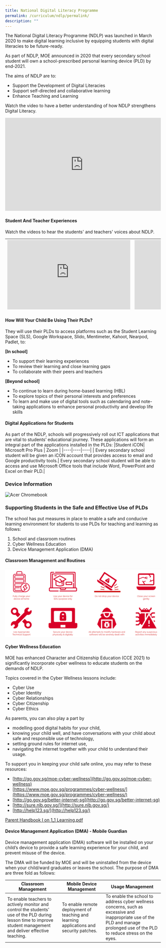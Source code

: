 ```yaml
---
title: National Digital Literacy Programme
permalink: /curriculum/ndlp/permalink/
description: ""
---
```

The National Digital Literacy Programme (NDLP) was launched in March 2020 to make digital learning inclusive by equipping students with digital literacies to be future-ready.

As part of NDLP, MOE announced in 2020 that every secondary school student will own a school-prescribed personal learning device (PLD) by end-2021.

The aims of NDLP are to:  

*   Support the Development of Digital Literacies
*   Support self-directed and collaborative learning
*   Enhance Teaching and Learning

Watch the video to have a better understanding of how NDLP strengthens Digital Literacy.

<iframe width="100%" height="300" src="https://www.youtube.com/embed/3FKftVAU4eI" title="Strengthening digital literacy of students | Committee of Supply 2020" frameborder="0" allow="accelerometer; autoplay; clipboard-write; encrypted-media; gyroscope; picture-in-picture" allowfullscreen></iframe>

#### Student And Teacher Experiences

Watch the videos to hear the students' and teachers' voices about NDLP.

| <iframe width="398" height="224" src="https://www.youtube.com/embed/atVkNBXMVnY" title="Digital Literacy – Students’ Voxpop" frameborder="0" allow="accelerometer; autoplay; clipboard-write; encrypted-media; gyroscope; picture-in-picture" allowfullscreen></iframe> 	| <iframe width="398" height="224" src="https://www.youtube.com/embed/-TCnHCORdYc" title="Digital Learning - Teachers' Experience" frameborder="0" allow="accelerometer; autoplay; clipboard-write; encrypted-media; gyroscope; picture-in-picture" allowfullscreen></iframe> 	|
|---	|---	|

#### How Will Your Child Be Using Their PLDs?

They will use their PLDs to access platforms such as the Student Learning Space (SLS), Google Workspace, Slido, Mentimeter, Kahoot, Nearpod, Padlet, to:

**\[In school\]**  
* To support their learning experiences
*   To review their learning and close learning gaps
*   To collaborate with their peers and teachers

**\[Beyond school\]**  
* To continue to learn during home-based learning (HBL)
*   To explore topics of their personal interests and preferences
*   To learn and make use of digital tools such as calendaring and note-taking applications to enhance personal productivity and develop life skills

#### Digital Applications for Students

As part of the NDLP, schools will progressively roll out ICT applications that are vital to students’ educational journey. These applications will form an integral part of the applications installed in the PLDs:
 |Student iCON| Microsoft Pro Plus | Zoom |
 |----|----|----|
| Every secondary school student will be given an iCON account that provides access to email and Google productivity tools.| Every secondary school student will be able to access and use Microsoft Office tools that include Word, PowerPoint and Excel on their PLD.|
 
### Device Information
![Acer Chromebook]()

### Supporting Students in the Safe and Effective Use of PLDs

The school has put measures in place to enable a safe and conducive learning environment for students to use PLDs for teaching and learning as follows:

1.  School and classroom routines
2.  Cyber Wellness Education
3.  Device Management Application (DMA)

#### Classroom Management and Routines

![](/images/ndlp2.png)

#### Cyber Wellness Education

MOE has enhanced Character and Citizenship Education (CCE 2021) to significantly incorporate cyber wellness to educate students on the demands of NDLP.

Topics covered in the Cyber Wellness lessons include:

*   Cyber Use
*   Cyber Identity
*   Cyber Relationships
*   Cyber Citizenship
*   Cyber Ethics

  
As parents, you can also play a part by

*   modelling good digital habits for your child,
*   knowing your child well, and have conversations with your child about safe and responsible use of technology,
*   setting ground rules for internet use,
*   navigating the internet together with your child to understand their usage.

  
To support you in keeping your child safe online, you may refer to these resources:

*   [http://go.gov.sg/moe-cyber-wellness](http://go.gov.sg/moe-cyber-wellness)
*   [https://www.moe.gov.sg/programmes/cyber-wellness/](https://www.moe.gov.sg/programmes/cyber-wellness/)
*   [http://go.gov.sg/better-internet-sg](http://go.gov.sg/better-internet-sg)
*   [http://sure.nlb.gov.sg/](http://sure.nlb.gov.sg/)
*   [http://help123.sg/](http://help123.sg/)


[Parent Handbook I on 1_1 Learning.pdf](/files/ndlp3.pdf)

#### Device Management Application (DMA) - Mobile Guardian

Device management application (DMA) software will be installed on your child’s device to provide a safe learning experience for your child, and prevent misuse of the device.

The DMA will be funded by MOE and will be uninstalled from the device when your child/ward graduates or leaves the school. The purpose of DMA are three fold as follows:

| Classroom Management | Mobile Device Management | Usage Management |
| --- | --- | --- |
| To enable teachers to actively monitor and control the students' use of the PLD during lesson time to improve student management and deliver effective teaching. | To enable remote deployment of teaching and learning applications and security patches. | To enable the school to address cyber wellness concerns, such as excessive and inappropriate use of the PLD and manage prolonged use of the PLD to reduce stress on the eyes. |